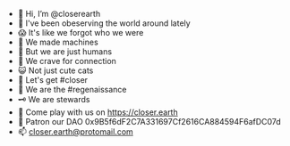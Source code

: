 - 👋 Hi, I’m @closerearth
- 👀 I've been obeserving the world around lately
- 😱 It's like we forgot who we were
- 👾 We made machines
- 🤡 But we are just humans
- 🤖 We crave for connection
- 😺 Not just cute cats
- 🥰 Let's get #closer
- 🌱 We are the #regenaissance
- 🗝 We are stewards
- 🍕 Come play with us on https://closer.earth
- 💞️ Patron our DAO 0x9B5f6dF2C7A331697Cf2616CA884594F6afDC07d
- 📫 closer.earth@protomail.com
